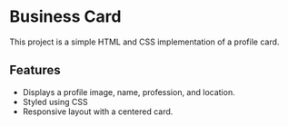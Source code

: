 # Business Card

This project is a simple HTML and CSS implementation of a profile card. 

## Features

- Displays a profile image, name, profession, and location.
- Styled using CSS
- Responsive layout with a centered card.
